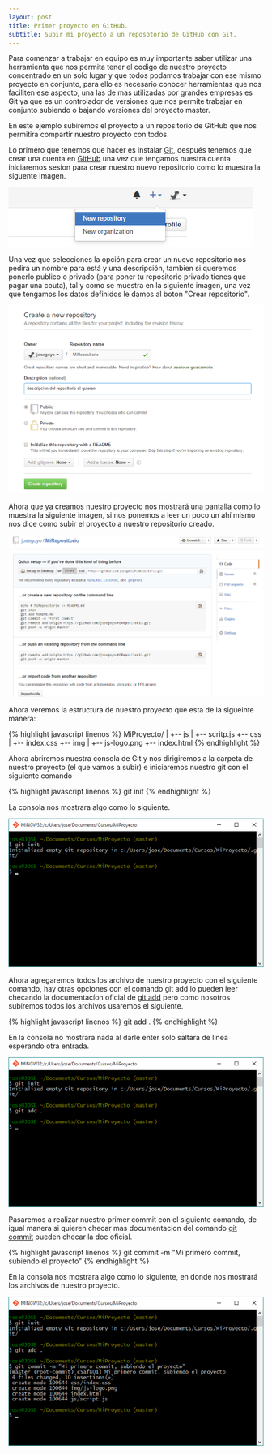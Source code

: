```yaml
---
layout: post
title: Primer proyecto en GitHub.
subtitle: Subir mi proyecto a un reposotorio de GitHub con Git.
---
```


Para comenzar a trabajar en equipo es muy importante saber utilizar una herramienta que nos permita
tener el codigo de nuestro proyecto concentrado en un solo lugar y que todos podamos trabajar con ese 
mismo proyecto en conjunto, para ello es necesario conocer herramientas que nos faciliten ese aspecto,
una las de mas utilizadas por grandes empresas es Git ya que es un controlador de versiones que nos permite
trabajar en conjunto subiendo o bajando versiones del proyecto master.

En este ejemplo subiremos el proyecto a un repositorio de GitHub que nos permitira compartir nuestro proyecto
con todos.

Lo primero que tenemos que hacer es instalar [Git](https://git-scm.com/downloads), después tenemos que crear
una cuenta en [GitHub](https://github.com) una vez que tengamos nuestra cuenta iniciaremos sesion para crear 
nuestro nuevo repositorio como lo muestra la siguente imagen.

![alt text](../img/GitProject/newrepo.png)

Una vez que selecciones la opción para crear un nuevo repositorio nos pedirá un nombre para está
y una descripción, tambien si queremos ponerlo publico o privado (para poner tu repositorio
privado tienes que pagar una couta), tal y como se muestra en la siguiente imagen, una vez que tengamos los datos definidos le damos al boton "Crear repositorio".

![alt text](../img/GitProject/namerep.png)

Ahora que ya creamos nuestro proyecto nos mostrará una pantalla como lo muestra la siguiente imagen, si nos
ponemos a leer un poco un ahí mismo nos dice como subir el proyecto a nuestro repositorio creado.

![alt text](../img/GitProject/3repoCreado.png)

Ahora veremos la estructura de nuestro proyecto que esta de la sigueinte manera:

{% highlight javascript linenos %}
MiProyecto/
|
+-- js
|	+-- scritp.js
+-- css
|	+-- index.css
+-- img
|	+-- js-logo.png
+-- index.html
{% endhighlight %}

Ahora abriremos nuestra consola de Git y nos dirigiremos a la carpeta de nuestro proyecto (el que vamos a subir)
e iniciaremos nuestro git con el siguiente comando 

{% highlight javascript linenos %}
git init
{% endhighlight %}

La consola nos mostrara algo como lo siguiente.

![alt text](../img/GitProject/4init.png)

Ahora agregaremos todos los archivo de nuestro proyecto con el siguiente comando, hay otras opciones con el comando
git add lo pueden leer checando la documentacíon oficial de [git add](https://git-scm.com/docs/git-add) pero
como nosotros subiremos todos los archivos usaremos el siguiente.

{% highlight javascript linenos %}
git add .
{% endhighlight %}

En la consola no mostrara nada al darle enter solo saltará de linea esperando otra entrada.

![alt text](../img/GitProject/5add.png)

Pasaremos a realizar nuestro primer commit con el siguiente comando, de igual manera si quieren checar mas documentacion
del comando [git commit](https://git-scm.com/docs/git-commit) pueden checar la doc oficial.

{% highlight javascript linenos %}
git commit -m "Mi primero commit, subiendo el proyecto"
{% endhighlight %}

En la consola nos mostrara algo como lo siguiente, en donde nos mostrará los archivos de nuestro proyecto.

![alt text](../img/GitProject/5commit.png)










